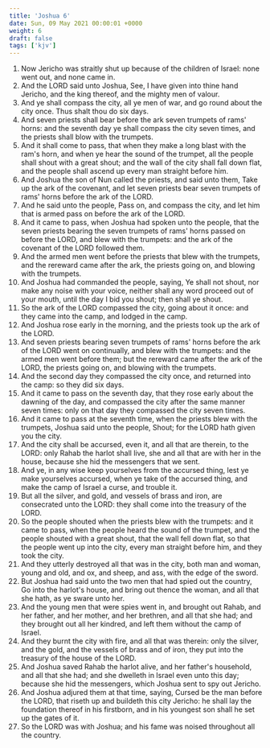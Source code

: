 ```yaml
---
title: 'Joshua 6'
date: Sun, 09 May 2021 00:00:01 +0000
weight: 6
draft: false
tags: ['kjv'] 
---
```


1. Now Jericho was straitly shut up because of the children of Israel: none went out, and none came in.
2. And the LORD said unto Joshua, See, I have given into thine hand Jericho, and the king thereof, and the mighty men of valour.
3. And ye shall compass the city, all ye men of war, and go round about the city once. Thus shalt thou do six days.
4. And seven priests shall bear before the ark seven trumpets of rams' horns: and the seventh day ye shall compass the city seven times, and the priests shall blow with the trumpets.
5. And it shall come to pass, that when they make a long blast with the ram's horn, and when ye hear the sound of the trumpet, all the people shall shout with a great shout; and the wall of the city shall fall down flat, and the people shall ascend up every man straight before him.
6. And Joshua the son of Nun called the priests, and said unto them, Take up the ark of the covenant, and let seven priests bear seven trumpets of rams' horns before the ark of the LORD.
7. And he said unto the people, Pass on, and compass the city, and let him that is armed pass on before the ark of the LORD.
8. And it came to pass, when Joshua had spoken unto the people, that the seven priests bearing the seven trumpets of rams' horns passed on before the LORD, and blew with the trumpets: and the ark of the covenant of the LORD followed them.
9. And the armed men went before the priests that blew with the trumpets, and the rereward came after the ark, the priests going on, and blowing with the trumpets.
10. And Joshua had commanded the people, saying, Ye shall not shout, nor make any noise with your voice, neither shall any word proceed out of your mouth, until the day I bid you shout; then shall ye shout.
11. So the ark of the LORD compassed the city, going about it once: and they came into the camp, and lodged in the camp.
12. And Joshua rose early in the morning, and the priests took up the ark of the LORD.
13. And seven priests bearing seven trumpets of rams' horns before the ark of the LORD went on continually, and blew with the trumpets: and the armed men went before them; but the rereward came after the ark of the LORD, the priests going on, and blowing with the trumpets.
14. And the second day they compassed the city once, and returned into the camp: so they did six days.
15. And it came to pass on the seventh day, that they rose early about the dawning of the day, and compassed the city after the same manner seven times: only on that day they compassed the city seven times.
16. And it came to pass at the seventh time, when the priests blew with the trumpets, Joshua said unto the people, Shout; for the LORD hath given you the city.
17. And the city shall be accursed, even it, and all that are therein, to the LORD: only Rahab the harlot shall live, she and all that are with her in the house, because she hid the messengers that we sent.
18. And ye, in any wise keep yourselves from the accursed thing, lest ye make yourselves accursed, when ye take of the accursed thing, and make the camp of Israel a curse, and trouble it.
19. But all the silver, and gold, and vessels of brass and iron, are consecrated unto the LORD: they shall come into the treasury of the LORD.
20. So the people shouted when the priests blew with the trumpets: and it came to pass, when the people heard the sound of the trumpet, and the people shouted with a great shout, that the wall fell down flat, so that the people went up into the city, every man straight before him, and they took the city.
21. And they utterly destroyed all that was in the city, both man and woman, young and old, and ox, and sheep, and ass, with the edge of the sword.
22. But Joshua had said unto the two men that had spied out the country, Go into the harlot's house, and bring out thence the woman, and all that she hath, as ye sware unto her.
23. And the young men that were spies went in, and brought out Rahab, and her father, and her mother, and her brethren, and all that she had; and they brought out all her kindred, and left them without the camp of Israel.
24. And they burnt the city with fire, and all that was therein: only the silver, and the gold, and the vessels of brass and of iron, they put into the treasury of the house of the LORD.
25. And Joshua saved Rahab the harlot alive, and her father's household, and all that she had; and she dwelleth in Israel even unto this day; because she hid the messengers, which Joshua sent to spy out Jericho.
26. And Joshua adjured them at that time, saying, Cursed be the man before the LORD, that riseth up and buildeth this city Jericho: he shall lay the foundation thereof in his firstborn, and in his youngest son shall he set up the gates of it.
27. So the LORD was with Joshua; and his fame was noised throughout all the country.
